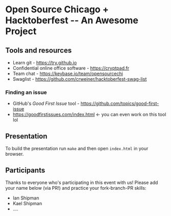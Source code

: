 # Open Source Chicago + Hacktoberfest -- An Awesome Project

## Tools and resources

* Learn git - https://try.github.io
* Confidential online office software - https://cryptpad.fr
* Team chat - https://keybase.io/team/opensourcechi
* Swaglist - https://github.com/crweiner/hacktoberfest-swag-list

### Finding an issue

* GitHub's _Good First Issue_ tool - https://github.com/topics/good-first-issue
* https://goodfirstissues.com/index.html <- you can even work on this tool lol

## Presentation

To build the presentation run `make` and then open `index.html` in your browser.

## Participants

Thanks to everyone who's participating in this event with us! Please add your name below (via PR!)
and practice your fork-branch-PR skills:

* Ian Shipman
* Kael Shipman
* ....
